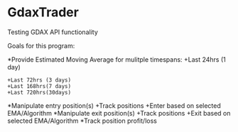 # GdaxTrader
Testing GDAX API functionality

Goals for this program:

  *Provide Estimated Moving Average for mulitple timespans:
    +Last 24hrs (1 day)
	
    +Last 72hrs (3 days)
    +Last 168hrs(7 days)
    +Last 720hrs(30days)
  *Manipulate entry position(s)
    +Track positions
    +Enter based on selected EMA/Algorithm
  *Manipulate exit position(s)
    +Track positions
    +Exit based on selected EMA/Algorithm
  *Track position profit/loss
